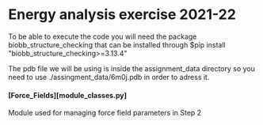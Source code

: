 # Energy analysis exercise 2021-22

To be able to execute the code you will need the package biobb_structure_checking that can be installed through \$pip install "biobb_structure_checking\>=3.13.4"

The pdb file we will be using is inside the assignment_data directory so you need to use ./assingment_data/6m0j.pdb in order to adress it.

#### [Force_Fields][module_classes.py]

Module used for managing force field parameters in Step 2
